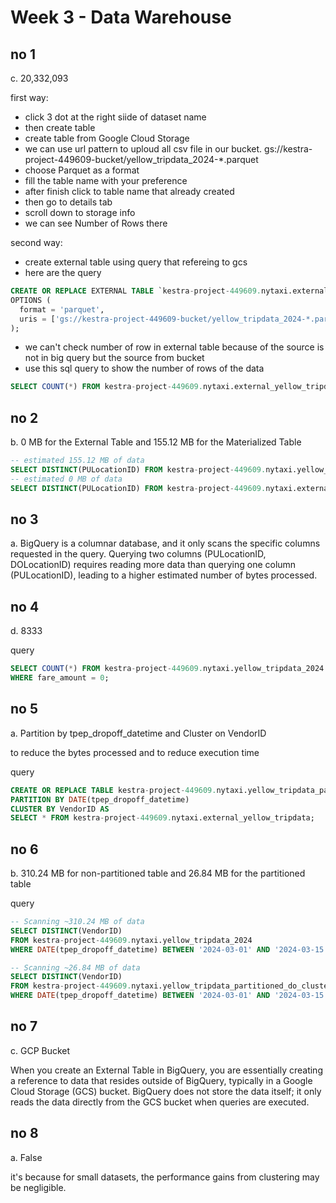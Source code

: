 # Week 3 - Data Warehouse

## no 1
c. 20,332,093

first way:
- click 3 dot at the right siide of dataset name
- then create table
- create table from Google Cloud Storage
- we can use url pattern to uploud all csv file in our bucket. gs://kestra-project-449609-bucket/yellow_tripdata_2024-*.parquet 
- choose Parquet as a format
- fill the table name with your preference
- after finish click to table name that already created
- then go to details tab
- scroll down to storage info
- we can see Number of Rows there

second way:
- create external table using query that refereing to gcs
- here are the query
``` sql
CREATE OR REPLACE EXTERNAL TABLE `kestra-project-449609.nytaxi.external_yellow_tripdata`
OPTIONS (
  format = 'parquet',
  uris = ['gs://kestra-project-449609-bucket/yellow_tripdata_2024-*.parquet']
);
```
- we can't check number of row in external table because of the source is not in big query but the source from bucket
- use this sql query to show the number of rows of the data
``` sql
SELECT COUNT(*) FROM kestra-project-449609.nytaxi.external_yellow_tripdata;
```


## no 2
b. 0 MB for the External Table and 155.12 MB for the Materialized Table

``` sql
-- estimated 155.12 MB of data
SELECT DISTINCT(PULocationID) FROM kestra-project-449609.nytaxi.yellow_tripdata_2024;
-- estimated 0 MB of data
SELECT DISTINCT(PULocationID) FROM kestra-project-449609.nytaxi.external_yellow_tripdata;
```


## no 3
a. BigQuery is a columnar database, and it only scans the specific columns requested in the query. Querying two columns (PULocationID, DOLocationID) requires reading more data than querying one column (PULocationID), leading to a higher estimated number of bytes processed.


## no 4
d. 8333

query
``` sql
SELECT COUNT(*) FROM kestra-project-449609.nytaxi.yellow_tripdata_2024
WHERE fare_amount = 0;
```

## no 5
a. Partition by tpep_dropoff_datetime and Cluster on VendorID

to reduce the bytes processed and to reduce execution time

query
``` sql
CREATE OR REPLACE TABLE kestra-project-449609.nytaxi.yellow_tripdata_partitioned_clustered
PARTITION BY DATE(tpep_dropoff_datetime)
CLUSTER BY VendorID AS
SELECT * FROM kestra-project-449609.nytaxi.external_yellow_tripdata;
```

## no 6
b. 310.24 MB for non-partitioned table and 26.84 MB for the partitioned table

query
``` sql
-- Scanning ~310.24 MB of data
SELECT DISTINCT(VendorID)
FROM kestra-project-449609.nytaxi.yellow_tripdata_2024
WHERE DATE(tpep_dropoff_datetime) BETWEEN '2024-03-01' AND '2024-03-15';

-- Scanning ~26.84 MB of data
SELECT DISTINCT(VendorID)
FROM kestra-project-449609.nytaxi.yellow_tripdata_partitioned_do_clustered
WHERE DATE(tpep_dropoff_datetime) BETWEEN '2024-03-01' AND '2024-03-15';
```

## no 7
c. GCP Bucket

When you create an External Table in BigQuery, you are essentially creating a reference to data that resides outside of BigQuery, typically in a Google Cloud Storage (GCS) bucket. BigQuery does not store the data itself; it only reads the data directly from the GCS bucket when queries are executed.

## no 8
a. False

it's because for small datasets, the performance gains from clustering may be negligible.


